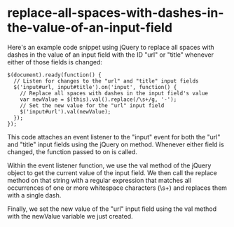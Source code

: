# replace-all-spaces-with-dashes-in-the-value-of-an-input-field
Here's an example code snippet using jQuery to replace all spaces with dashes in the value of an input field with the ID "url" or "title" whenever either of those fields is changed:

```
$(document).ready(function() {
  // Listen for changes to the "url" and "title" input fields
  $('input#url, input#title').on('input', function() {
    // Replace all spaces with dashes in the input field's value
    var newValue = $(this).val().replace(/\s+/g, '-');
    // Set the new value for the "url" input field
    $('input#url').val(newValue);
  });
});
```

This code attaches an event listener to the "input" event for both the "url" and "title" input fields using the jQuery on method. Whenever either field is changed, the function passed to on is called.

Within the event listener function, we use the val method of the jQuery object to get the current value of the input field. We then call the replace method on that string with a regular expression that matches all occurrences of one or more whitespace characters (\s+) and replaces them with a single dash.

Finally, we set the new value of the "url" input field using the val method with the newValue variable we just created.
